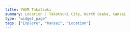```yaml
---
title: YWAM Takatsuki
summary: Location | Takatsuki City, North Osaka, Kansai
type: "widget_page"
tags: ["Explore", "Kansai", "Location"]
---
```

